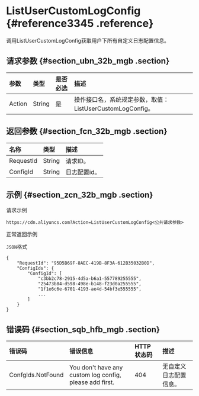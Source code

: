 # ListUserCustomLogConfig {#reference3345 .reference}

调用ListUserCustomLogConfig获取用户下所有自定义日志配置信息。

## 请求参数 {#section_ubn_32b_mgb .section}

|参数|类型|是否必选|描述|
|:-|:-|:---|:-|
|Action|String|是|操作接口名，系统规定参数，取值：ListUserCustomLogConfig。|

## 返回参数 {#section_fcn_32b_mgb .section}

|名称|类型|描述|
|:-|:-|:-|
|RequestId|String|请求ID。|
|ConfigId|String|日志配置id。|

## 示例 {#section_zcn_32b_mgb .section}

请求示例

``` {#codeblock_qbg_orc_4q4}
https://cdn.aliyuncs.com?Action=ListUserCustomLogConfig<公共请求参数>
```

正常返回示例

`JSON`格式

``` {#codeblock_0zo_7e0_dwx}
{
    "RequestId": "95D5B69F-8AEC-419B-8F3A-612B35032B0D",
    "ConfigIds": {
        "ConfigId": [
            "c3bb2c78-2915-4d5a-b6a1-557789255555",
            "25473b84-d598-498e-b148-f23d0a255555",
            "1f1e6c6e-6701-4193-ae4d-54bf3e555555",
            ...
        ]
    }
}
```

## 错误码 {#section_sqb_hfb_mgb .section}

|错误码|错误信息|HTTP 状态码|描述|
|:--|:---|:-------|:-|
|ConfgIds.NotFound|You don't have any custom log config, please add first.|404|无自定义日志配置信息。|

